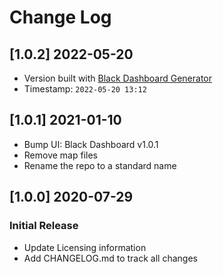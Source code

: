# Change Log

## [1.0.2] 2022-05-20

- Version built with [Black Dashboard Generator](https://appseed.us/generator/black-dashboard/)
- Timestamp: `2022-05-20 13:12`

## [1.0.1] 2021-01-10

- Bump UI: Black Dashboard v1.0.1
- Remove map files
- Rename the repo to a standard name

## [1.0.0] 2020-07-29
### Initial Release

- Update Licensing information
- Add CHANGELOG.md to track all changes
